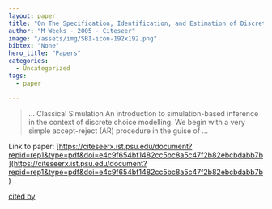 ```yaml
---
layout: paper
title: "On The Specification, Identification, and Estimation of Discrete Choice Models: Classical and Bayesian Perspectives"
author: "M Weeks - 2005 - Citeseer"
image: "/assets/img/SBI-icon-192x192.png"
bibtex: "None"
hero_title: "Papers"
categories:
  - Uncategorized
tags:
  - paper

---
```

>… Classical Simulation An introduction to simulation-based inference in the context of discrete choice modelling. We begin with a very simple accept-reject (AR) procedure in the guise of …

Link to paper: [https://citeseerx.ist.psu.edu/document?repid=rep1&type=pdf&doi=e4c9f654bf1482cc5bc8a5c47f2b82ebcbdabb7b](https://citeseerx.ist.psu.edu/document?repid=rep1&type=pdf&doi=e4c9f654bf1482cc5bc8a5c47f2b82ebcbdabb7b)

[cited by](https://citeseerx.ist.psu.edu/document?repid=rep1&type=pdf&doi=e4c9f654bf1482cc5bc8a5c47f2b82ebcbdabb7b)
